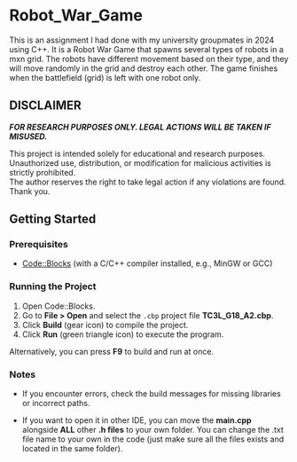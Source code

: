 # Robot_War_Game
This is an assignment I had done with my university groupmates in 2024 using C++. It is a Robot War Game that spawns several types of robots in a mxn grid. The robots have different movement based on their type, and they will move randomly in the grid and destroy each other. The game finishes when the battlefield (grid) is left with one robot only.

## DISCLAIMER
 ***FOR RESEARCH PURPOSES ONLY. LEGAL ACTIONS WILL BE TAKEN IF MISUSED.***

This project is intended solely for educational and research purposes.  
Unauthorized use, distribution, or modification for malicious activities is strictly prohibited.  
The author reserves the right to take legal action if any violations are found.
Thank you.

## Getting Started

### Prerequisites

- [Code::Blocks](http://www.codeblocks.org/) (with a C/C++ compiler installed, e.g., MinGW or GCC)

### Running the Project

1. Open Code::Blocks.
2. Go to **File > Open** and select the `.cbp` project file **TC3L_G18_A2.cbp**.
3. Click **Build** (gear icon) to compile the project.
4. Click **Run** (green triangle icon) to execute the program.

Alternatively, you can press **F9** to build and run at once.

### Notes

- If you encounter errors, check the build messages for missing libraries or incorrect paths.

- If you want to open it in other IDE, you can move the **main.cpp** alongside **ALL** other **.h files** to your own folder. You can change the .txt file name to your own in the code (just make sure all the files exists and located in the same folder).
